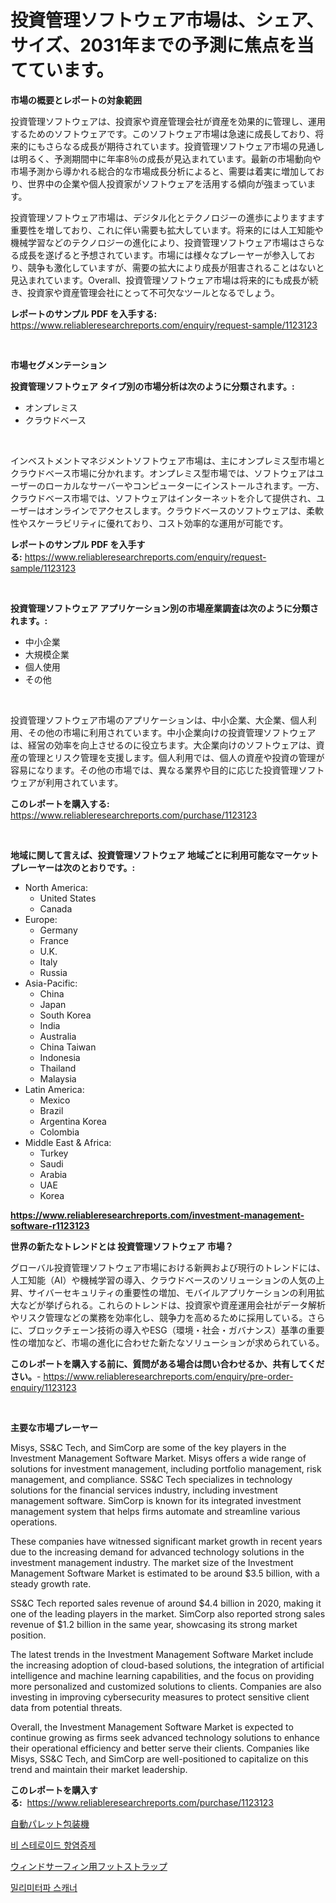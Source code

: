 <p><h1>投資管理ソフトウェア市場は、シェア、サイズ、2031年までの予測に焦点を当てています。</h1></p><p><strong>市場の概要とレポートの対象範囲</strong></p>
<p><p>投資管理ソフトウェアは、投資家や資産管理会社が資産を効果的に管理し、運用するためのソフトウェアです。このソフトウェア市場は急速に成長しており、将来的にもさらなる成長が期待されています。投資管理ソフトウェア市場の見通しは明るく、予測期間中に年率8％の成長が見込まれています。最新の市場動向や市場予測から導かれる総合的な市場成長分析によると、需要は着実に増加しており、世界中の企業や個人投資家がソフトウェアを活用する傾向が強まっています。</p><p>投資管理ソフトウェア市場は、デジタル化とテクノロジーの進歩によりますます重要性を増しており、これに伴い需要も拡大しています。将来的には人工知能や機械学習などのテクノロジーの進化により、投資管理ソフトウェア市場はさらなる成長を遂げると予想されています。市場には様々なプレーヤーが参入しており、競争も激化していますが、需要の拡大により成長が阻害されることはないと見込まれています。Overall、投資管理ソフトウェア市場は将来的にも成長が続き、投資家や資産管理会社にとって不可欠なツールとなるでしょう。</p></p>
<p><strong>レポートのサンプル PDF を入手する:</strong> <a href="https://www.reliableresearchreports.com/enquiry/request-sample/1123123">https://www.reliableresearchreports.com/enquiry/request-sample/1123123</a></p>
<p>&nbsp;</p>
<p><strong>市場セグメンテーション</strong></p>
<p><strong>投資管理ソフトウェア タイプ別の市場分析は次のように分類されます。:</strong></p>
<p><ul><li>オンプレミス</li><li>クラウドベース</li></ul></p>
<p>&nbsp;</p>
<p><p>インベストメントマネジメントソフトウェア市場は、主にオンプレミス型市場とクラウドベース市場に分かれます。オンプレミス型市場では、ソフトウェアはユーザーのローカルなサーバーやコンピューターにインストールされます。一方、クラウドベース市場では、ソフトウェアはインターネットを介して提供され、ユーザーはオンラインでアクセスします。クラウドベースのソフトウェアは、柔軟性やスケーラビリティに優れており、コスト効率的な運用が可能です。</p></p>
<p><strong>レポートのサンプル PDF を入手する:</strong>&nbsp;<a href="https://www.reliableresearchreports.com/enquiry/request-sample/1123123">https://www.reliableresearchreports.com/enquiry/request-sample/1123123</a></p>
<p>&nbsp;</p>
<p><strong> 投資管理ソフトウェア アプリケーション別の市場産業調査は次のように分類されます。:</strong></p>
<p><ul><li>中小企業</li><li>大規模企業</li><li>個人使用</li><li>その他</li></ul></p>
<p>&nbsp;</p>
<p><p>投資管理ソフトウェア市場のアプリケーションは、中小企業、大企業、個人利用、その他の市場に利用されています。中小企業向けの投資管理ソフトウェアは、経営の効率を向上させるのに役立ちます。大企業向けのソフトウェアは、資産の管理とリスク管理を支援します。個人利用では、個人の資産や投資の管理が容易になります。その他の市場では、異なる業界や目的に応じた投資管理ソフトウェアが利用されています。</p></p>
<p><strong>このレポートを購入する:</strong>&nbsp; <a href="https://www.reliableresearchreports.com/purchase/1123123">https://www.reliableresearchreports.com/purchase/1123123</a></p>
<p>&nbsp;</p>
<p><strong>地域に関して言えば、投資管理ソフトウェア 地域ごとに利用可能なマーケットプレーヤーは次のとおりです。:</strong></p>
<p><ul>
    <li>
        North America:
        <ul>
            <li>United States</li>
            <li>Canada</li>
        </ul>
    </li>
    <li>
        Europe:
        <ul>
            <li>Germany</li>
            <li>France</li>
            <li>U.K.</li>
            <li>Italy</li>
            <li>Russia</li>
        </ul>
    </li>
    <li>
        Asia-Pacific:
        <ul>
            <li>China</li>
            <li>Japan</li>
            <li>South Korea</li>
            <li>India</li>
            <li>Australia</li>
            <li>China Taiwan</li>
            <li>Indonesia</li>
            <li>Thailand</li>
            <li>Malaysia</li>
        </ul>
    </li>
    <li>
        Latin America:
        <ul>
            <li>Mexico</li>
            <li>Brazil</li>
            <li>Argentina Korea</li>
            <li>Colombia</li>
        </ul>
    </li>
    <li>
        Middle East & Africa:
        <ul>
            <li>Turkey</li>
            <li>Saudi</li>
            <li>Arabia</li>
            <li>UAE</li>
            <li>Korea</li>
        </ul>
    </li>
    </ul></p>
<p><strong><a href="https://www.reliableresearchreports.com/investment-management-software-r1123123">https://www.reliableresearchreports.com/investment-management-software-r1123123</a></strong>&nbsp;</p>
<p><strong>世界の新たなトレンドとは 投資管理ソフトウェア 市場？</strong></p>
<p><p>グローバル投資管理ソフトウェア市場における新興および現行のトレンドには、人工知能（AI）や機械学習の導入、クラウドベースのソリューションの人気の上昇、サイバーセキュリティの重要性の増加、モバイルアプリケーションの利用拡大などが挙げられる。これらのトレンドは、投資家や資産運用会社がデータ解析やリスク管理などの業務を効率化し、競争力を高めるために採用している。さらに、ブロックチェーン技術の導入やESG（環境・社会・ガバナンス）基準の重要性の増加など、市場の進化に合わせた新たなソリューションが求められている。</p></p>
<p><strong>このレポートを購入する前に、質問がある場合は問い合わせるか、共有してください。</strong>- <a href="https://www.reliableresearchreports.com/enquiry/pre-order-enquiry/1123123">https://www.reliableresearchreports.com/enquiry/pre-order-enquiry/1123123</a></p>
<p>&nbsp;</p>
<p><strong>主要な市場プレーヤー</strong></p>
<p><p>Misys, SS&C Tech, and SimCorp are some of the key players in the Investment Management Software Market. Misys offers a wide range of solutions for investment management, including portfolio management, risk management, and compliance. SS&C Tech specializes in technology solutions for the financial services industry, including investment management software. SimCorp is known for its integrated investment management system that helps firms automate and streamline various operations.</p><p>These companies have witnessed significant market growth in recent years due to the increasing demand for advanced technology solutions in the investment management industry. The market size of the Investment Management Software Market is estimated to be around $3.5 billion, with a steady growth rate.</p><p>SS&C Tech reported sales revenue of around $4.4 billion in 2020, making it one of the leading players in the market. SimCorp also reported strong sales revenue of $1.2 billion in the same year, showcasing its strong market position.</p><p>The latest trends in the Investment Management Software Market include the increasing adoption of cloud-based solutions, the integration of artificial intelligence and machine learning capabilities, and the focus on providing more personalized and customized solutions to clients. Companies are also investing in improving cybersecurity measures to protect sensitive client data from potential threats.</p><p>Overall, the Investment Management Software Market is expected to continue growing as firms seek advanced technology solutions to enhance their operational efficiency and better serve their clients. Companies like Misys, SS&C Tech, and SimCorp are well-positioned to capitalize on this trend and maintain their market leadership.</p></p>
<p><strong>このレポートを購入する:</strong>&nbsp;&nbsp;<a href="https://www.reliableresearchreports.com/purchase/1123123">https://www.reliableresearchreports.com/purchase/1123123</a></p>
<p><p><a href="https://medium.com/@nyahmertz1944/%E8%87%AA%E5%8B%95%E3%83%91%E3%83%AC%E3%83%83%E3%83%88%E5%B7%BB%E3%81%8D%E6%A9%9F%E5%B8%82%E5%A0%B4-2031%E5%B9%B4%E3%81%BE%E3%81%A7%E3%81%AE%E6%88%90%E5%8A%9F%E3%81%99%E3%82%8B%E3%83%93%E3%82%B8%E3%83%8D%E3%82%B9%E6%88%A6%E7%95%A5%E3%81%AE%E9%8D%B5-5aa477f9a51b">自動パレット包装機</a></p><p><a href="https://medium.com/@darrellacocha676/%EB%B9%84%EC%8A%A4%ED%84%B0%EB%A1%9C%EC%9D%B4%EB%93%9C-%ED%95%AD-%EC%97%BC%EC%A6%9D-%EC%95%BD%EB%AC%BC-%EC%8B%9C%EC%9E%A5-%EC%A1%B0%EC%82%AC-%EB%B3%B4%EA%B3%A0%EC%84%9C-2024%EB%85%84%EB%B6%80%ED%84%B0-2031%EB%85%84%EA%B9%8C%EC%A7%80%EC%9D%98-%EC%97%AD%EC%82%AC-%EB%B0%8F-%EC%98%88%EC%B8%A1-709f714d8310">비 스테로이드 항염증제</a></p><p><a href="https://medium.com/@brendancole1992/%E3%82%A6%E3%82%A3%E3%83%B3%E3%83%89%E3%82%B5%E3%83%BC%E3%83%95%E3%82%A3%E3%83%B3%E3%81%AE%E3%83%95%E3%83%83%E3%83%88%E3%82%B9%E3%83%88%E3%83%A9%E3%83%83%E3%83%97%E5%B8%82%E5%A0%B4-%E3%82%BF%E3%82%A4%E3%83%97-%E3%82%A2%E3%83%97%E3%83%AA%E3%82%B1%E3%83%BC%E3%82%B7%E3%83%A7%E3%83%B3-%E5%9C%B0%E7%90%86%E3%81%AB%E3%82%88%E3%82%8B%E5%8C%85%E6%8B%AC%E7%9A%84%E3%81%AA%E8%A9%95%E4%BE%A1-951df78f1170">ウィンドサーフィン用フットストラップ</a></p><p><a href="https://medium.com/@bruiser75687/%EB%B0%80%EB%A6%AC%EB%AF%B8%ED%84%B0%ED%8C%8C-%EC%8A%A4%EC%BA%90%EB%84%88-%EC%8B%9C%EC%9E%A5-%EA%B7%9C%EB%AA%A8%EB%8A%94-%EA%B8%80%EB%A1%9C%EB%B2%8C-%EC%82%B0%EC%97%85%EC%97%90%EC%84%9C-%EC%B5%9C%EC%83%81%EC%9D%98-%EB%A7%88%EC%BC%80%ED%8C%85-%EC%B1%84%EB%84%90%EC%9D%84-%EB%82%98%ED%83%80%EB%83%85%EB%8B%88%EB%8B%A4-c63a90117796">밀리미터파 스캐너</a></p></p>